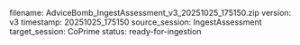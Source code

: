 filename: AdviceBomb_IngestAssessment_v3_20251025_175150.zip
version: v3
timestamp: 20251025_175150
source_session: IngestAssessment
target_session: CoPrime
status: ready-for-ingestion
